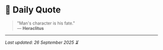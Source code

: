 # 📜 Daily Quote

> "Man's character is his fate."  
> — **Heraclitus**

---

_Last updated: 26 September 2025 ⏳_

